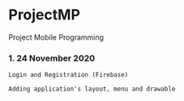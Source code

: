 # ProjectMP
Project Mobile Programming

### 1. 24 November 2020 
```
Login and Registration (Firebase)

Adding application's layout, menu and drawable
```